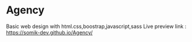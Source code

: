 # Agency
Basic web design with html.css,boostrap,javascript,sass
Live preview link :
https://somik-dev.github.io/Agency/

